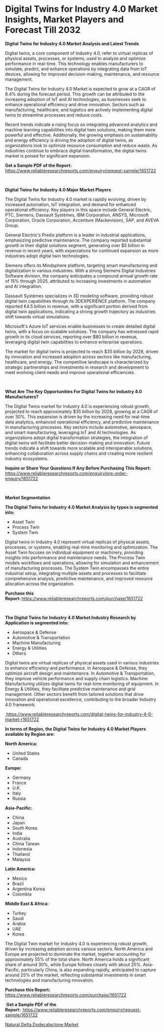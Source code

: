<p><h1>Digital Twins for Industry 4.0 Market Insights, Market Players and Forecast Till 2032</h1></p><p><strong>Digital Twins for Industry 4.0 Market Analysis and Latest Trends</strong></p>
<p><p>Digital twins, a core component of Industry 4.0, refer to virtual replicas of physical assets, processes, or systems, used to analyze and optimize performance in real-time. This technology enables manufacturers to simulate, predict, and enhance operations by integrating data from IoT devices, allowing for improved decision-making, maintenance, and resource management.</p><p>The Digital Twins for Industry 4.0 Market is expected to grow at a CAGR of 8.4% during the forecast period. This growth can be attributed to the increasing adoption of IoT and AI technologies, as businesses seek to enhance operational efficiency and drive innovation. Sectors such as manufacturing, healthcare, and logistics are actively implementing digital twins to streamline processes and reduce costs.</p><p>Recent trends indicate a rising focus on integrating advanced analytics and machine learning capabilities into digital twin solutions, making them more powerful and effective. Additionally, the growing emphasis on sustainability and energy efficiency is driving the adoption of digital twins, as organizations look to optimize resource consumption and reduce waste. As industries continue to embrace digital transformation, the digital twins market is poised for significant expansion.</p></p>
<p><strong>Get a Sample PDF of the Report:&nbsp;</strong> <a href="https://www.reliableresearchreports.com/enquiry/request-sample/1651722?utm_campaign=3255&utm_medium=2&utm_source=Github&utm_content=ia&utm_term=23032025&utm_id=digital-twins-for-industry-40">https://www.reliableresearchreports.com/enquiry/request-sample/1651722</a></p>
<p>&nbsp;</p>
<p><strong>Digital Twins for Industry 4.0 Major Market Players</strong></p>
<p><p>The Digital Twins for Industry 4.0 market is rapidly evolving, driven by increased automation, IoT integration, and demand for enhanced operational efficiency. Key players in this space include General Electric, PTC, Siemens, Dassault Systèmes, IBM Corporation, ANSYS, Microsoft Corporation, Oracle Corporation, Accenture (Mackevision), SAP, and AVEVA Group.</p><p>General Electric's Predix platform is a leader in industrial applications, emphasizing predictive maintenance. The company reported substantial growth in their digital solutions segment, generating over $5 billion in revenue in recent years, with expectations for continued expansion as more industries adopt digital twin technologies.</p><p>Siemens offers its Mindsphere platform, targeting smart manufacturing and digitalization in various industries. With a strong Siemens Digital Industries Software division, the company anticipates a compound annual growth rate of 15% through 2025, attributed to increasing investments in automation and AI integration.</p><p>Dassault Systèmes specializes in 3D modeling software, providing robust digital twin capabilities through its 3DEXPERIENCE platform. The company reported €4.5 billion in revenue, with a significant portion derived from digital twin applications, indicating a strong growth trajectory as industries shift towards virtual simulations.</p><p>Microsoft's Azure IoT services enable businesses to create detailed digital twins, with a focus on scalable solutions. The company has witnessed rapid growth in its cloud services, reporting over $80 billion in revenue, leveraging digital twin capabilities to enhance enterprise operations.</p><p>The market for digital twins is projected to reach $35 billion by 2028, driven by innovation and increased adoption across sectors like manufacturing, healthcare, and energy. The competitive landscape is characterized by strategic partnerships and investments in research and development to meet evolving client needs and improve operational efficiencies.</p></p>
<p>&nbsp;</p>
<p><strong>What Are The Key Opportunities For Digital Twins for Industry 4.0 Manufacturers?</strong></p>
<p><p>The Digital Twins market for Industry 4.0 is experiencing robust growth, projected to reach approximately $35 billion by 2028, growing at a CAGR of over 30%. This expansion is driven by the increasing need for real-time data analytics, enhanced operational efficiency, and predictive maintenance in manufacturing processes. Key sectors include automotive, aerospace, and smart manufacturing, leveraging IoT and AI technologies. As organizations adopt digital transformation strategies, the integration of digital twins will facilitate better decision-making and innovation. Future trends indicate a shift towards more scalable and interoperable solutions, enhancing collaboration across supply chains and creating more resilient industry ecosystems.</p></p>
<p><strong>Inquire or Share Your Questions If Any Before Purchasing This Report:</strong> <a href="https://www.reliableresearchreports.com/enquiry/pre-order-enquiry/1651722?utm_campaign=3255&utm_medium=2&utm_source=Github&utm_content=ia&utm_term=23032025&utm_id=digital-twins-for-industry-40">https://www.reliableresearchreports.com/enquiry/pre-order-enquiry/1651722</a></p>
<p>&nbsp;</p>
<p><strong>Market Segmentation</strong></p>
<p><strong>The Digital Twins for Industry 4.0 Market Analysis by types is segmented into:</strong></p>
<p><ul><li>Asset Twin</li><li>Process Twin</li><li>System Twin</li></ul></p>
<p><p>Digital twins in Industry 4.0 represent virtual replicas of physical assets, processes, or systems, enabling real-time monitoring and optimization. The Asset Twin focuses on individual equipment or machinery, providing insights into performance and maintenance needs. The Process Twin models workflows and operations, allowing for simulation and enhancement of manufacturing processes. The System Twin encompasses the entire industrial setup, integrating multiple assets and processes to facilitate comprehensive analysis, predictive maintenance, and improved resource allocation across the organization.</p></p>
<p><strong>Purchase this Report:&nbsp;</strong><a href="https://www.reliableresearchreports.com/purchase/1651722?utm_campaign=3255&utm_medium=2&utm_source=Github&utm_content=ia&utm_term=23032025&utm_id=digital-twins-for-industry-40">https://www.reliableresearchreports.com/purchase/1651722</a></p>
<p>&nbsp;</p>
<p><strong>The Digital Twins for Industry 4.0 Market Industry Research by Application is segmented into:</strong></p>
<p><ul><li>Aerospace & Defense</li><li>Automotive & Transportation</li><li>Machine Manufacturing</li><li>Energy & Utilities</li><li>Others</li></ul></p>
<p><p>Digital twins are virtual replicas of physical assets used in various industries to enhance efficiency and performance. In Aerospace & Defense, they optimize aircraft design and maintenance. In Automotive & Transportation, they improve vehicle performance and supply chain logistics. Machine Manufacturing utilizes digital twins for real-time monitoring of equipment. In Energy & Utilities, they facilitate predictive maintenance and grid management. Other sectors benefit from tailored solutions that drive innovation and operational excellence, contributing to the broader Industry 4.0 framework.</p></p>
<p><a href="https://www.reliableresearchreports.com/digital-twins-for-industry-4-0-market-r1651722?utm_campaign=3255&utm_medium=2&utm_source=Github&utm_content=ia&utm_term=23032025&utm_id=digital-twins-for-industry-40">&nbsp;https://www.reliableresearchreports.com/digital-twins-for-industry-4-0-market-r1651722</a></p>
<p><strong>In terms of Region, the Digital Twins for Industry 4.0 Market Players available by Region are:</strong></p>
<p>
    <p> <strong> North America: </strong>
        <ul>
            <li>United States</li>
            <li>Canada</li>
        </ul>
        </p> 
    <p> <strong> Europe: </strong>
        <ul>
            <li>Germany</li>
            <li>France</li>
            <li>U.K.</li>
            <li>Italy</li>
            <li>Russia</li>
        </ul>
        </p> 
    <p> <strong> Asia-Pacific: </strong>
        <ul>
            <li>China</li>
            <li>Japan</li>
            <li>South Korea</li>
            <li>India</li>
            <li>Australia</li>
            <li>China Taiwan</li>
            <li>Indonesia</li>
            <li>Thailand</li>
            <li>Malaysia</li>
        </ul>
        </p> 
    <p> <strong> Latin America: </strong>
        <ul>
            <li>Mexico</li>
            <li>Brazil</li>
            <li>Argentina Korea</li>
            <li>Colombia</li>
        </ul>
        </p> 
    <p> <strong> Middle East & Africa: </strong>
        <ul>
            <li>Turkey</li>
            <li>Saudi</li>
            <li>Arabia</li>
            <li>UAE</li>
            <li>Korea</li>
        </ul>
    </p>
    </p>
<p><p>The Digital Twin market for Industry 4.0 is experiencing robust growth, driven by increasing adoption across various sectors. North America and Europe are projected to dominate the market, together accounting for approximately 55% of the total share. North America holds a significant share of around 30%, while Europe follows closely with about 25%. Asia-Pacific, particularly China, is also expanding rapidly, anticipated to capture around 25% of the market, reflecting substantial investments in smart technologies and manufacturing innovation.</p></p>
<p><strong>Purchase this Report: </strong><a href="https://www.reliableresearchreports.com/purchase/1651722?utm_campaign=3255&utm_medium=2&utm_source=Github&utm_content=ia&utm_term=23032025&utm_id=digital-twins-for-industry-40">https://www.reliableresearchreports.com/purchase/1651722</a></p>
<p>&nbsp;<strong>Get a Sample PDF of the Report:&nbsp;&nbsp;</strong><a href="https://www.reliableresearchreports.com/enquiry/request-sample/1651722?utm_campaign=3255&utm_medium=2&utm_source=Github&utm_content=ia&utm_term=23032025&utm_id=digital-twins-for-industry-40">https://www.reliableresearchreports.com/enquiry/request-sample/1651722</a></p>
<p><strong></strong></p>
<p><p><a href="https://github.com/naomaroaoonv/Market-Research-Report-List-1/blob/main/natural-delta-dodecalactone-market.md?utm_campaign=3255&utm_medium=2&utm_source=Github&utm_content=ia&utm_term=23032025&utm_id=digital-twins-for-industry-40">Natural Delta Dodecalactone Market</a></p></p>